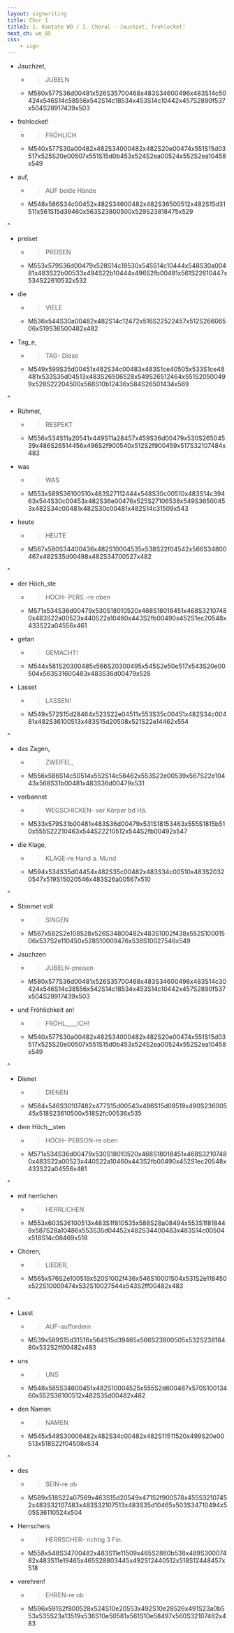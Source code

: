 ```yaml
---
layout: signwriting
title: Chor 1
title2: 1. Kantate WO / 1. Choral - Jauchzet, frohlocket!
next_ch: wo_05
css:
    - sign
---
```


<!--
https://www.signbank.org/signpuddle2.0/searchword.php
https://www.sutton-signwriting.io/signmaker
-->

- Jauchzet,
  + > JUBELN
  + M580x577S36d00481x526S35700468x483S34600496x483S14c50424x546S14c58556x542S14c18534x453S14c10442x457S2890f537x504S28917439x503

- frohlocket!
  + > FRÖHLICH
  + M540x577S30a00482x482S34000482x482S20e00474x551S15d03517x525S20e00507x551S15d0b453x524S2ea00524x552S2ea10458x549

- auf,
  + > AUF beide Hände
  + M548x586S34c00452x482S34600482x482S36500512x482S15d31511x561S15d39460x563S23800500x529S23818475x529

^

- preiset
  + > PREISEN
  + M553x579S36d00479x528S14c18530x545S14c10444x548S30a00481x483S22b00533x494S22b10444x496S2fb00491x561S22610447x534S22610532x532

- die
  + > VIELE
  + M536x544S30a00482x482S14c12472x516S22522457x512S26606506x519S36500482x482

- Tag_e,
  + > TAG- Diese
  + M549x599S35d00451x482S34c00483x483S1ce40505x533S1ce48481x533S35d04513x483S26506528x549S26512464x551S20500499x528S22204500x568S10b12436x584S26501434x569

^  

- Rühmet,
  + > RESPEKT
  + M556x534S11a20541x449S11a28457x459S36d00479x530S26504539x486S26514456x496S2f900540x512S2f900459x517S32107484x483

- was
  + > WAS
  + M553x589S36100510x483S27112444x548S30c00510x483S14c39463x544S30c00453x482S36e00476x525S27106538x549S36500453x482S34c00481x482S30c00481x482S14c31509x543

- heute
  + > HEUTE
  + M567x580S34400436x482S10004535x538S22f04542x566S34800467x482S35d00498x482S34700527x482

^

- der Höch_ste
  + > HOCH- PERS.-re oben
  + M571x534S36d00479x530S18010520x468S18018451x468S32107480x483S22a00523x440S22a10460x443S2fb00490x452S1ec20548x433S22a04556x461

- getan
  + > GEMACHT!
  + M544x581S20300485x566S20300495x545S2e50e517x543S20e00504x563S31600483x483S36d00479x528

- Lasset
  + > LASSEN!
  + M549x572S15d28464x523S22e04511x553S35c00451x482S34c00481x482S36100513x483S15d20508x521S22e14462x554

^

- das Zagen,
  + > ZWEIFEL,
  + M556x586S14c50514x552S14c58462x553S22e00539x567S22e10443x568S31b00481x483S36d00479x531

- verbannet
  + > WEGSCHICKEN- vor Körper bd Hä.
  + M533x579S31b00481x483S36d00479x531S18153463x555S1815b510x555S22210463x544S22210512x544S2fb00492x547

- die Klage,
  + > KLAGE-re Hand a. Mund
  + M594x534S35d04454x482S35c00482x483S34c00510x483S20320547x519S15020546x483S26a00567x510

^

- Stimmet voll
  + > SINGEN
  + M567x582S2e108528x526S34800482x483S1002f438x552S10001506x537S2e110450x528S10009476x538S10027546x549

- Jauchzen
  + > JUBELN-preisen
  + M580x577S36d00481x526S35700468x483S34600496x483S14c30424x546S14c38556x542S14c18534x453S14c10442x457S2890f537x504S28917439x503

- und Fröhlichkeit an!
  + > FRÖHL____ICH!
  + M540x577S30a00482x482S34000482x482S20e00474x551S15d03517x525S20e00507x551S15d0b453x524S2ea00524x552S2ea10458x549

^

- Dienet
  + > DIENEN
  + M584x546S30107482x477S15d00543x486S15d08519x490S23600545x518S23610500x518S2fc00536x535

- dem Höch__sten
  + > HOCH- PERSON-re oben
  + M571x534S36d00479x530S18010520x468S18018451x468S32107480x483S22a00523x440S22a10460x443S2fb00490x452S1ec20548x433S22a04556x461

^

- mit herrlichen
  + > HERRLICHEN
  + M553x603S36100513x483S1f810535x588S28a08494x553S1f818448x587S28a10486x553S35d04452x482S34400483x483S14c00504x518S14c08469x518

- Chören,
  + > LIEDER,
  + M565x576S2e100519x520S1002f436x546S10001504x531S2e118450x522S10009474x532S10027544x543S2ff00482x483

^

- Lasst
  + > AUF-auffordern
  + M539x589S15d31516x564S15d39465x566S23800505x532S23818480x532S2ff00482x483

- uns
  + > UNS
  + M548x585S34600451x482S10004525x555S2d600487x570S10013460x552S36100512x482S35d00482x482

- den Namen
  + > NAMEN
  + M545x548S30006482x482S34c00482x482S11511520x499S20e00513x518S22f04508x534

^

- des
  + > SEIN-re ob
  + M589x518S22a07569x463S15d20549x471S2f900578x455S32107452x483S32107483x483S32107513x483S35d10465x503S34710494x505S36110524x504

- Herrschers
  + > HERRSCHER- richtig 3 Fin.
  + M558x548S34700482x483S11e11509x465S2880b538x489S30007482x483S11e19465x465S28803445x492S12440512x518S12448457x518

- verehren!
  + > EHREN-re ob
  + M596x591S2f800528x524S10e20553x492S10e28526x491S23a0b553x535S23a13519x536S10e50581x561S10e58497x560S32107482x483
